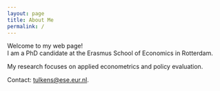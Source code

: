 ```yaml
---
layout: page
title: About Me
permalink: /
---
```


Welcome to my web page!  
I am a PhD candidate at the Erasmus School of Economics in Rotterdam.  

My research focuses on applied econometrics and policy evaluation.  

Contact: tulkens@ese.eur.nl.
